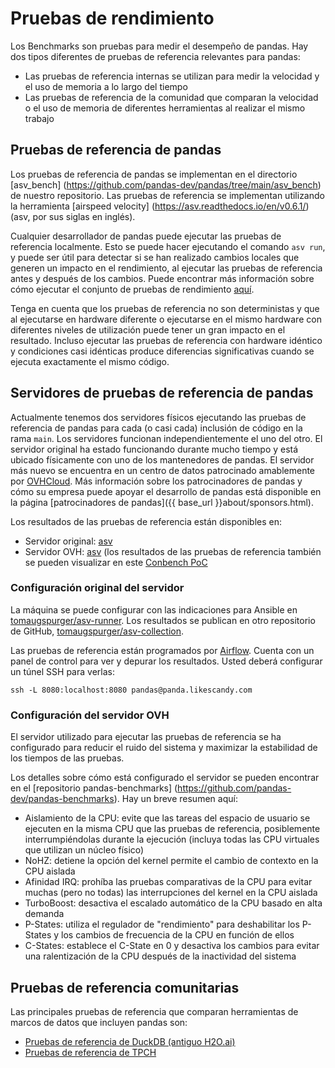 # Pruebas de rendimiento

Los Benchmarks son pruebas para medir el desempeño de pandas. Hay dos tipos diferentes de pruebas de referencia relevantes para pandas:

- Las pruebas  de referencia internas se utilizan para medir la velocidad y el uso de memoria a lo largo del tiempo
- Las pruebas de referencia de la comunidad que comparan la velocidad o el uso de memoria de diferentes herramientas al realizar el mismo trabajo

## Pruebas de referencia de pandas

Los pruebas de referencia de pandas se implementan en el directorio [asv_bench] (https://github.com/pandas-dev/pandas/tree/main/asv_bench)
de nuestro repositorio. Las pruebas de referencia se implementan utilizando la herramienta [airspeed velocity] (https://asv.readthedocs.io/en/v0.6.1/) (asv, por sus siglas en inglés).

Cualquier desarrollador de pandas puede ejecutar las pruebas de referencia localmente. Esto se puede hacer ejecutando el comando `asv run`, y puede ser útil para detectar si se han realizado cambios locales que generen un impacto en el rendimiento, al ejecutar las pruebas de referencia antes y después de los cambios.
Puede encontrar más información sobre cómo ejecutar el conjunto de pruebas de rendimiento
[aquí](https://pandas.pydata.org/docs/dev/development/contributing_codebase.html#running-the-performance-test-suite).

Tenga en cuenta que los pruebas de referencia no son deterministas y que al ejecutarse en hardware diferente o ejecutarse en el mismo hardware con diferentes niveles de utilización puede tener un gran impacto en el resultado. Incluso ejecutar las pruebas de referencia con hardware idéntico y condiciones casi idénticas produce diferencias significativas cuando se ejecuta exactamente el mismo código.

## Servidores de pruebas de referencia de pandas

Actualmente tenemos dos servidores físicos ejecutando las pruebas de referencia de pandas para cada (o casi cada) inclusión de código en la rama `main`. Los servidores funcionan independientemente el uno del otro. El servidor original ha estado funcionando durante mucho tiempo y está ubicado físicamente con uno de los mantenedores de pandas. El servidor más nuevo se encuentra en un centro de datos patrocinado amablemente por [OVHCloud](https://www.ovhcloud.com/). Más información sobre los patrocinadores de pandas y cómo su empresa puede apoyar el desarrollo de pandas está disponible en la página [patrocinadores de pandas]({{ base_url }}about/sponsors.html).

Los resultados de las pruebas de referencia están disponibles en:

- Servidor original: [asv](https://asv-runner.github.io/asv-collection/pandas/)
- Servidor OVH: [asv](https://pandas.pydata.org/benchmarks/asv/) (los resultados de las pruebas de referencia también se pueden visualizar en este [Conbench PoC](http://57.128.112.95:5000/)

### Configuración original del servidor

La máquina se puede configurar con las indicaciones para Ansible en [tomaugspurger/asv-runner](https://github.com/tomaugspurger/asv-runner).
Los resultados se publican en otro repositorio de GitHub, [tomaugspurger/asv-collection](https://github.com/tomaugspurger/asv-collection).

Las pruebas de referencia están programados por [Airflow](https://airflow.apache.org/).
Cuenta con un panel de control para ver y depurar los resultados.
Usted deberá configurar un túnel SSH para verlas:

```
ssh -L 8080:localhost:8080 pandas@panda.likescandy.com
```

### Configuración del servidor OVH

El servidor utilizado para ejecutar las pruebas de referencia se ha configurado para reducir el ruido del sistema y maximizar la estabilidad de los tiempos de las pruebas.

Los detalles sobre cómo está configurado el servidor se pueden encontrar en el [repositorio  pandas-benchmarks] (https://github.com/pandas-dev/pandas-benchmarks).
Hay un breve resumen aquí:

- Aislamiento de la CPU: evite que las tareas del espacio de usuario se ejecuten en la misma CPU que las pruebas de referencia, posiblemente interrumpiéndolas durante la ejecución (incluya todas las CPU virtuales que utilizan un núcleo físico)
- NoHZ: detiene la opción del kernel permite el cambio de contexto en la CPU aislada
- Afinidad IRQ: prohíba las pruebas comparativas de la CPU para evitar muchas (pero no todas) las interrupciones del kernel en la CPU aislada
- TurboBoost: desactiva el escalado automático de la CPU basado en alta demanda
- P-States: utiliza el regulador de "rendimiento" para deshabilitar los P-States y los cambios de frecuencia de la CPU en función de ellos
- C-States: establece el C-State en 0 y desactiva los cambios para evitar una ralentización de la CPU después de la inactividad del sistema

## Pruebas de referencia comunitarias

Las principales pruebas de referencia que comparan herramientas de marcos de datos que incluyen pandas son:

- [Pruebas de referencia de DuckDB (antiguo H2O.ai)](https://duckdblabs.github.io/db-benchmark/)
- [Pruebas de referencia de TPCH](https://pola.rs/posts/benchmarks/)
